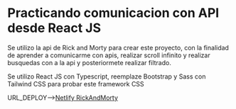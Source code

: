 # Practicando comunicacion con API desde React JS

Se utilizo la api de Rick and Morty para crear este proyecto, con la finalidad de aprender a comunicarme con apis, realizar scroll infinito y realizar busquedas con a la api y posteriormete realizar filtrado.

Se utilizo React JS con Typescript, reemplaze Bootstrap y Sass con Tailwind CSS para probar este framework CSS

URL_DEPLOY-->[Netlify RickAndMorty](https://rick-and-morty-jupplcd.netlify.app/)
